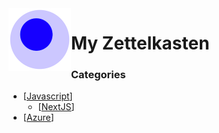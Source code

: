 <img src="attachments/foam-icon.png" width=100 align="left">

# My Zettelkasten

### Categories

- [[Javascript]]
  - [[NextJS]]
- [[Azure]]





[//begin]: # "Autogenerated link references for markdown compatibility"
[Javascript]: Javascript "Javascript"
[NextJS]: NextJS "NextJS"
[Azure]: Azure "Azure"
[//end]: # "Autogenerated link references"
